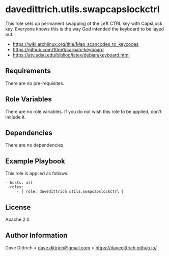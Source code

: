 davedittrich.utils.swapcapslockctrl
===================================

This role sets up permanent swapping of the Left CTRL key with CapsLock key.
Everyone knows this is the way God intended the keyboard to be layed out.

* https://wiki.archlinux.org/title/Map_scancodes_to_keycodes
* https://github.com/10ne1/carpalx-keyboard
* https://aty.sdsu.edu/bibliog/latex/debian/keyboard.html

Requirements
------------

There are no pre-requisites.

Role Variables
--------------

There are no role variables. If you do not wish this role to be applied, don't include it.

Dependencies
------------

There are no dependencies.

Example Playbook
----------------

This role is applied as follows:

    - hosts: all
      roles:
         - { role: davedittrich.utils.swapcapslockctrl }

License
-------

Apache 2.0

Author Information
------------------

Dave Dittrich < dave.dittrich@gmail.com >
https://davedittrich.github.io/
